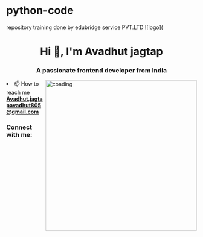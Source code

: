 # python-code
repository training done by edubridge service PVT.LTD 
![logo](
<h1 align="center">Hi 👋, I'm Avadhut jagtap</h1>
<h3 align="center">A passionate frontend developer from India</h3>
<img align="right" alt="coading" width="400" src=
- 🌱 I’m currently learning **Paython**

- 📫 How to reach me **Avadhut.jagtapavadhut805@gmail.com**

<h3 align="left">Connect with me:</h3>
<p align="left">
</p>

<h3 align="left"

